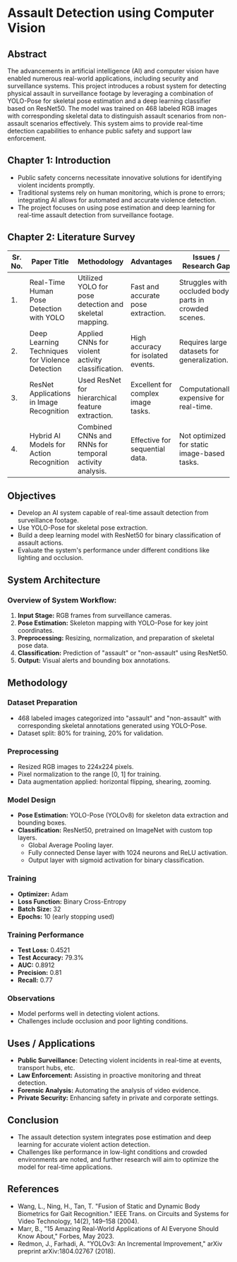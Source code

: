 # Assault Detection using Computer Vision


## Abstract
The advancements in artificial intelligence (AI) and computer vision have enabled numerous real-world applications, including security and surveillance systems. This project introduces a robust system for detecting physical assault in surveillance footage by leveraging a combination of YOLO-Pose for skeletal pose estimation and a deep learning classifier based on ResNet50. The model was trained on 468 labeled RGB images with corresponding skeletal data to distinguish assault scenarios from non-assault scenarios effectively. This system aims to provide real-time detection capabilities to enhance public safety and support law enforcement.

## Chapter 1: Introduction
- Public safety concerns necessitate innovative solutions for identifying violent incidents promptly.
- Traditional systems rely on human monitoring, which is prone to errors; integrating AI allows for automated and accurate violence detection.
- The project focuses on using pose estimation and deep learning for real-time assault detection from surveillance footage.

## Chapter 2: Literature Survey
| Sr. No. | Paper Title                          | Methodology                                     | Advantages                               | Issues / Research Gap                               |
| ------- | ------------------------------------- | ----------------------------------------------- | ---------------------------------------- | -------------------------------------------------- |
| 1.      | Real-Time Human Pose Detection with YOLO | Utilized YOLO for pose detection and skeletal mapping. | Fast and accurate pose extraction.      | Struggles with occluded body parts in crowded scenes. |
| 2.      | Deep Learning Techniques for Violence Detection | Applied CNNs for violent activity classification. | High accuracy for isolated events.       | Requires large datasets for generalization.        |
| 3.      | ResNet Applications in Image Recognition | Used ResNet for hierarchical feature extraction. | Excellent for complex image tasks.       | Computationally expensive for real-time.           |
| 4.      | Hybrid AI Models for Action Recognition | Combined CNNs and RNNs for temporal activity analysis. | Effective for sequential data.           | Not optimized for static image-based tasks.         |

## Objectives
- Develop an AI system capable of real-time assault detection from surveillance footage.
- Use YOLO-Pose for skeletal pose extraction.
- Build a deep learning model with ResNet50 for binary classification of assault actions.
- Evaluate the system's performance under different conditions like lighting and occlusion.

## System Architecture

### Overview of System Workflow:
1. **Input Stage:** RGB frames from surveillance cameras.
2. **Pose Estimation:** Skeleton mapping with YOLO-Pose for key joint coordinates.
3. **Preprocessing:** Resizing, normalization, and preparation of skeletal pose data.
4. **Classification:** Prediction of "assault" or "non-assault" using ResNet50.
5. **Output:** Visual alerts and bounding box annotations.

## Methodology

### Dataset Preparation
- 468 labeled images categorized into "assault" and "non-assault" with corresponding skeletal annotations generated using YOLO-Pose.
- Dataset split: 80% for training, 20% for validation.

### Preprocessing
- Resized RGB images to 224x224 pixels.
- Pixel normalization to the range [0, 1] for training.
- Data augmentation applied: horizontal flipping, shearing, zooming.

### Model Design
- **Pose Estimation:** YOLO-Pose (YOLOv8) for skeleton data extraction and bounding boxes.
- **Classification:** ResNet50, pretrained on ImageNet with custom top layers.
  - Global Average Pooling layer.
  - Fully connected Dense layer with 1024 neurons and ReLU activation.
  - Output layer with sigmoid activation for binary classification.

### Training
- **Optimizer:** Adam
- **Loss Function:** Binary Cross-Entropy
- **Batch Size:** 32
- **Epochs:** 10 (early stopping used)

### Training Performance
- **Test Loss:** 0.4521  
- **Test Accuracy:** 79.3%  
- **AUC:** 0.8912  
- **Precision:** 0.81  
- **Recall:** 0.77

### Observations
- Model performs well in detecting violent actions.
- Challenges include occlusion and poor lighting conditions.

## Uses / Applications
- **Public Surveillance:** Detecting violent incidents in real-time at events, transport hubs, etc.
- **Law Enforcement:** Assisting in proactive monitoring and threat detection.
- **Forensic Analysis:** Automating the analysis of video evidence.
- **Private Security:** Enhancing safety in private and corporate settings.

## Conclusion
- The assault detection system integrates pose estimation and deep learning for accurate violent action detection.
- Challenges like performance in low-light conditions and crowded environments are noted, and further research will aim to optimize the model for real-time applications.

## References
- Wang, L., Ning, H., Tan, T. "Fusion of Static and Dynamic Body Biometrics for Gait Recognition." IEEE Trans. on Circuits and Systems for Video Technology, 14(2), 149–158 (2004).
- Marr, B., "15 Amazing Real-World Applications of AI Everyone Should Know About," Forbes, May 2023.
- Redmon, J., Farhadi, A. "YOLOv3: An Incremental Improvement," arXiv preprint arXiv:1804.02767 (2018).
